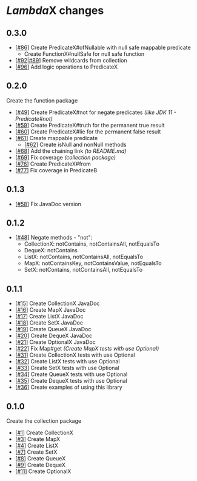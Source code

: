 # *Lambda*X changes

## 0.3.0

*   [[#86](../../issues/86)] Create PredicateX#ofNullable with null safe mappable predicate
    *   Create FunctionX#nullSafe for null safe function
*   [[#92](../../issues/92)|[#89](../../issues/89)] Remove wildcards from collection
*   [[#96](../../issues/96)] Add logic operations to PredicateX

## 0.2.0

Create the function package

*   [[#49](../../issues/49)] Create PredicateX#not for negate predicates *(like JDK 11 - Predicate#not)*
*   [[#59](../../issues/59)] Create PredicateX#truth for the permanent true result
*   [[#60](../../issues/60)] Create PredicateX#lie for the permanent false result
*   [[#61](../../issues/61)] Create mappable predicate
    *   [[#62](../../issues/62)] Create isNull and nonNull methods
*   [[#68](../../issues/68)] Add the chaining link *(to README.md)*
*   [[#69](../../issues/69)] Fix coverage *(collection package)*
*   [[#76](../../issues/76)] Create PredicateX#from
*   [[#77](../../issues/77)] Fix coverage in PredicateB

## 0.1.3

*   [[#58](../../issues/58)] Fix JavaDoc version

## 0.1.2

*   [[#48](../../issues/48)] Negate methods - "not":
    *   CollectionX: notContains, notContainsAll, notEqualsTo
    *   DequeX: notContains
    *   ListX: notContains, notContainsAll, notEqualsTo
    *   MapX: notContainsKey, notContainsValue, notEqualsTo
    *   SetX: notContains, notContainsAll, notEqualsTo

## 0.1.1

*   [[#15](../../issues/15)] Create CollectionX JavaDoc
*   [[#16](../../issues/16)] Create MapX JavaDoc
*   [[#17](../../issues/17)] Create ListX JavaDoc
*   [[#18](../../issues/18)] Create SetX JavaDoc
*   [[#19](../../issues/19)] Create QueueX JavaDoc
*   [[#20](../../issues/20)] Create DequeX JavaDoc
*   [[#21](../../issues/21)] Create OptionalX JavaDoc
*   [[#22](../../issues/22)] Fix Map#get *(Create MapX tests with use Optional)*
*   [[#31](../../issues/31)] Create CollectionX tests with use Optional
*   [[#32](../../issues/32)] Create ListX tests with use Optional
*   [[#33](../../issues/33)] Create SetX tests with use Optional
*   [[#34](../../issues/34)] Create QueueX tests with use Optional
*   [[#35](../../issues/35)] Create DequeX tests with use Optional
*   [[#36](../../issues/36)] Create examples of using this library

## 0.1.0

Create the collection package 

*   [[#1](../../issues/1)] Create CollectionX
*   [[#3](../../issues/3)] Create MapX
*   [[#4](../../issues/4)] Create ListX
*   [[#7](../../issues/7)] Create SetX
*   [[#8](../../issues/8)] Create QueueX
*   [[#9](../../issues/9)] Create DequeX
*   [[#11](../../issues/11)] Create OptionalX
